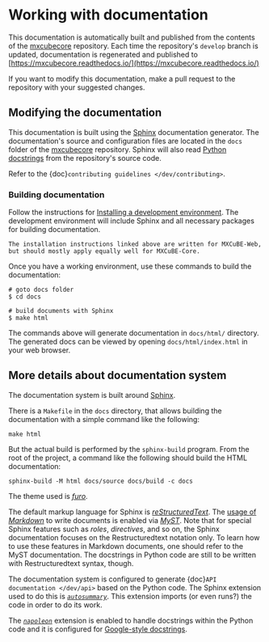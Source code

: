 # Working with documentation

This documentation is automatically built and published from the contents of the [mxcubecore](https://github.com/mxcube/mxcubecore) repository.
Each time the repository's `develop` branch is updated, documentation is regenerated and published to [https://mxcubecore.readthedocs.io/](https://mxcubecore.readthedocs.io/)

If you want to modify this documentation, make a pull request to the repository with your suggested changes.

## Modifying the documentation

This documentation is built using the [Sphinx](https://www.sphinx-doc.org/) documentation generator.
The documentation's source and configuration files are located in the `docs` folder of the [mxcubecore](https://github.com/mxcube/mxcubecore) repository.
Sphinx will also read [Python docstrings](https://peps.python.org/pep-0257/) from the repository's source code.

Refer to the {doc}`contributing guidelines </dev/contributing>`.


### Building documentation

Follow the instructions for [Installing a development environment](https://mxcubeweb.readthedocs.io/en/latest/dev/environment.html).
The development environment will include Sphinx and all necessary packages for building documentation.

```{attention}
The installation instructions linked above are written for MXCuBE-Web,
but should mostly apply equally well for MXCuBE-Core.
```

Once you have a working environment, use these commands to build the documentation:

    # goto docs folder
    $ cd docs

    # build documents with Sphinx
    $ make html

The commands above will generate documentation in `docs/html/` directory.
The generated docs can be viewed by opening `docs/html/index.html` in your web browser.


## More details about documentation system

The documentation system is built around [Sphinx](https://www.sphinx-doc.org/).

There is a `Makefile` in the `docs` directory,
that allows building the documentation with a simple command like the following:

```none
make html
```

But the actual build is performed by the `sphinx-build` program.
From the root of the project,
a command like the following should build the HTML documentation:

```none
sphinx-build -M html docs/source docs/build -c docs
```

The theme used is [*furo*](https://pypi.org/project/furo/).

The default markup language for Sphinx is
[*reStructuredText*](https://docutils.sourceforge.io/rst.html).
The [usage of *Markdown*](https://www.sphinx-doc.org/en/master/usage/markdown.html)
to write documents is enabled via
[*MyST*](https://myst-parser.readthedocs.io/).
Note that for special Sphinx features such as *roles*, *directives*, and so on,
the Sphinx documentation focuses on the Restructuredtext notation only.
To learn how to use these features in Markdown documents,
one should refer to the MyST documentation.
The docstrings in Python code are still to be written with Restructuredtext syntax, though.

The documentation system is configured to generate {doc}`API documentation </dev/api>`
based on the Python code.
The Sphinx extension used to do this is
[*`autosummary`*](https://www.sphinx-doc.org/en/master/usage/extensions/autosummary.html).
This extension imports (or even runs?) the code in order to do its work.

The
[*`napoleon`*](https://www.sphinx-doc.org/en/master/usage/extensions/napoleon.html)
extension is enabled to handle docstrings within the Python code
and it is configured for
[Google-style docstrings](https://google.github.io/styleguide/pyguide.html#s3.8-comments-and-docstrings).
